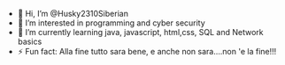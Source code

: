 - 👋 Hi, I’m @Husky2310Siberian
- 👀 I’m interested in programming and cyber security
- 🌱 I’m currently learning java, javascript, html,css, SQL and Network basics
- ⚡ Fun fact: Alla fine tutto sara bene, e anche non sara....non  'e la fine!!!

<!---
Husky2310Siberian/Husky2310Siberian is a ✨ special ✨ repository because its `README.md` (this file) appears on your GitHub profile.
You can click the Preview link to take a look at your changes.
--->
